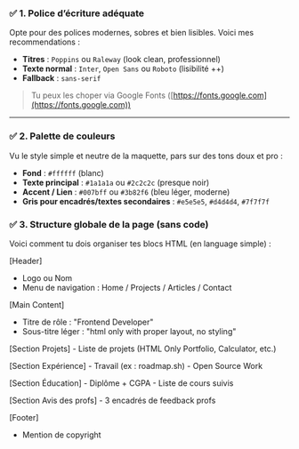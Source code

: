 
### ✅ 1. **Police d’écriture adéquate**

Opte pour des polices modernes, sobres et bien lisibles. Voici mes recommendations :

* **Titres** : `Poppins` ou `Raleway` (look clean, professionnel)
* **Texte normal** : `Inter`, `Open Sans` ou `Roboto` (lisibilité ++)
* **Fallback** : `sans-serif`

> Tu peux les choper via Google Fonts ([https://fonts.google.com](https://fonts.google.com))

---

### ✅ 2. **Palette de couleurs**

Vu le style simple et neutre de la maquette, pars sur des tons doux et pro :

* **Fond** : `#ffffff` (blanc)
* **Texte principal** : `#1a1a1a` ou `#2c2c2c` (presque noir)
* **Accent / Lien** : `#007bff` ou `#3b82f6` (bleu léger, moderne)
* **Gris pour encadrés/textes secondaires** : `#e5e5e5`, `#d4d4d4`, `#7f7f7f`

### ✅ 3. **Structure globale de la page (sans code)**

Voici comment tu dois organiser tes blocs HTML (en language simple) :

[Header]
  - Logo ou Nom
  - Menu de navigation : Home / Projects / Articles / Contact

[Main Content]
  - Titre de rôle : "Frontend Developer"
  - Sous-titre léger : "html only with proper layout, no styling"

  [Section Projets]
    - Liste de projets (HTML Only Portfolio, Calculator, etc.)

  [Section Expérience]
    - Travail (ex : roadmap.sh)
    - Open Source Work

  [Section Éducation]
    - Diplôme + CGPA
    - Liste de cours suivis

  [Section Avis des profs]
    - 3 encadrés de feedback profs

[Footer]
  - Mention de copyright
